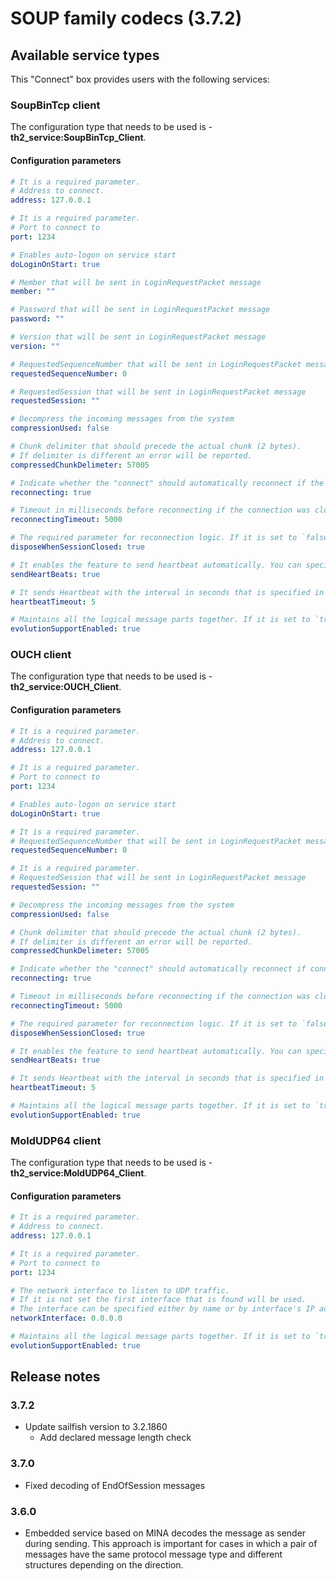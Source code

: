 # SOUP family codecs (3.7.2)

## Available service types

This "Connect" box provides users with the following services:

### SoupBinTcp client
The configuration type that needs to be used is - **th2_service:SoupBinTcp_Client**.

#### Configuration parameters

```yaml
# It is a required parameter.
# Address to connect.
address: 127.0.0.1

# It is a required parameter.
# Port to connect to
port: 1234

# Enables auto-logon on service start
doLoginOnStart: true

# Member that will be sent in LoginRequestPacket message
member: ""

# Password that will be sent in LoginRequestPacket message
password: ""

# Version that will be sent in LoginRequestPacket message
version: ""

# RequestedSequenceNumber that will be sent in LoginRequestPacket message
requestedSequenceNumber: 0

# RequestedSession that will be sent in LoginRequestPacket message
requestedSession: ""

# Decompress the incoming messages from the system
compressionUsed: false

# Chunk delimiter that should precede the actual chunk (2 bytes).
# If delimiter is different an error will be reported.
compressedChunkDelimeter: 57005

# Indicate whether the "connect" should automatically reconnect if the connection was closed by the opposite side.
reconnecting: true

# Timeout in milliseconds before reconnecting if the connection was closed by the opposite side.
reconnectingTimeout: 5000

# The required parameter for reconnection logic. If it is set to `false` the reconnection won't be performed
disposeWhenSessionClosed: true

# It enables the feature to send heartbeat automatically. You can specify a time interval in 'heartbeatTimeout' option.
sendHeartBeats: true

# It sends Heartbeat with the interval in seconds that is specified in this field (if no other messages are sent during that time). This feature may be enabled by setting 'sendHeartBeats' option to `true`
heartbeatTimeout: 5

# Maintains all the logical message parts together. If it is set to `true` they won't be split into different batches
evolutionSupportEnabled: true
```

### OUCH client
The configuration type that needs to be used is - **th2_service:OUCH_Client**.

#### Configuration parameters

```yaml
# It is a required parameter.
# Address to connect.
address: 127.0.0.1

# It is a required parameter.
# Port to connect to
port: 1234

# Enables auto-logon on service start
doLoginOnStart: true

# It is a required parameter.
# RequestedSequenceNumber that will be sent in LoginRequestPacket message
requestedSequenceNumber: 0

# It is a required parameter.
# RequestedSession that will be sent in LoginRequestPacket message
requestedSession: ""

# Decompress the incoming messages from the system
compressionUsed: false

# Chunk delimiter that should precede the actual chunk (2 bytes).
# If delimiter is different an error will be reported.
compressedChunkDelimeter: 57005

# Indicate whether the "connect" should automatically reconnect if connection was closed by the opposite side.
reconnecting: true

# Timeout in milliseconds before reconnecting if the connection was closed by the opposite side.
reconnectingTimeout: 5000

# The required parameter for reconnection logic. If it is set to `false` the reconnection won't be performed
disposeWhenSessionClosed: true

# It enables the feature to send heartbeat automatically. You can specify a time interval in 'heartbeatTimeout' option.
sendHeartBeats: true

# It sends Heartbeat with the interval in seconds that is specified in this field (if no other messages are sent during that time). This feature may be enabled by setting 'sendHeartBeats' option to `true`
heartbeatTimeout: 5

# Maintains all the logical message parts together. If it is set to `true` they won't be split into different batches
evolutionSupportEnabled: true
```

### MoldUDP64 client
The configuration type that needs to be used is - **th2_service:MoldUDP64_Client**.

#### Configuration parameters
```yaml
# It is a required parameter.
# Address to connect.
address: 127.0.0.1

# It is a required parameter.
# Port to connect to
port: 1234

# The network interface to listen to UDP traffic.
# If it is not set the first interface that is found will be used.
# The interface can be specified either by name or by interface's IP address.
networkInterface: 0.0.0.0

# Maintains all the logical message parts together. If it is set to `true`, they won't be split into different batches
evolutionSupportEnabled: true
```

## Release notes

### 3.7.2

+ Update sailfish version to 3.2.1860
  + Add declared message length check

### 3.7.0
+ Fixed decoding of EndOfSession messages

### 3.6.0

+ Embedded service based on MINA decodes the message as sender during sending.
  This approach is important for cases in which a pair of messages have the same protocol message type and different structures depending on the direction.